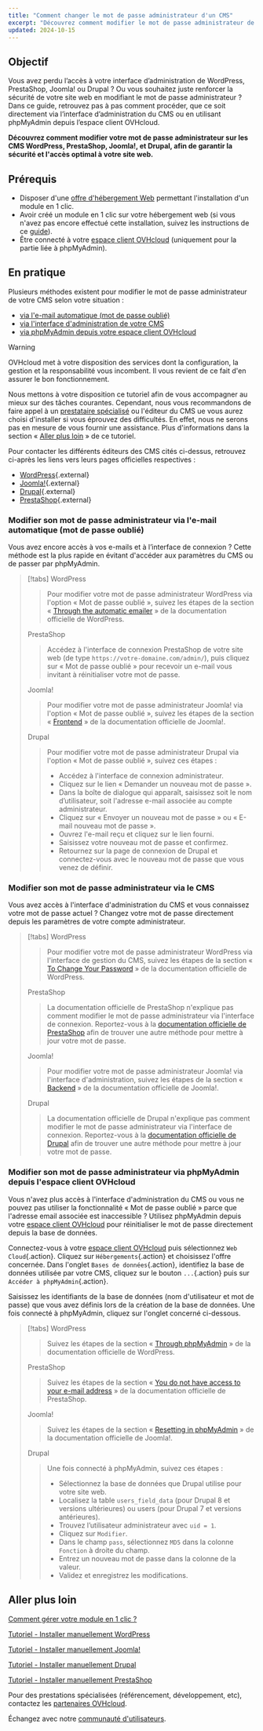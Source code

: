 ```yaml
---
title: "Comment changer le mot de passe administrateur d'un CMS"
excerpt: "Découvrez comment modifier le mot de passe administrateur de votre CMS directement via l’interface d’administration du CMS ou en utilisant phpMyAdmin depuis l’espace client OVHcloud"
updated: 2024-10-15
---
```


## Objectif

Vous avez perdu l’accès à votre interface d’administration de WordPress, PrestaShop, Joomla! ou Drupal ? Ou vous souhaitez juste renforcer la sécurité de votre site web en modifiant le mot de passe administrateur ? Dans ce guide, retrouvez pas à pas comment procéder, que ce soit directement via l’interface d’administration du CMS ou en utilisant phpMyAdmin depuis l’espace client OVHcloud.

**Découvrez comment modifier votre mot de passe administrateur sur les CMS WordPress, PrestaShop, Joomla!, et Drupal, afin de garantir la sécurité et l'accès optimal à votre site web.**

## Prérequis

- Disposer d'une [offre d'hébergement Web](/links/web/hosting) permettant l'installation d'un module en 1 clic.
- Avoir créé un module en 1 clic sur votre hébergement web (si vous n'avez pas encore effectué cette installation, suivez les instructions de ce [guide](/pages/web_cloud/web_hosting/cms_install_1_click_modules)).
- Être connecté à votre [espace client OVHcloud](/links/manager) (uniquement pour la partie liée à phpMyAdmin).

## En pratique

Plusieurs méthodes existent pour modifier le mot de passe administrateur de votre CMS selon votre situation :

- [via l'e-mail automatique (mot de passe oublié)](#via-email)
- [via l'interface d'administration de votre CMS](#via-cms)
- [via phpMyAdmin depuis votre espace client OVHcloud](#via-phpmyadmin)

> [!warning]
>
> OVHcloud met à votre disposition des services dont la configuration, la gestion et la responsabilité vous incombent. Il vous revient de ce fait d'en assurer le bon fonctionnement.
> 
> Nous mettons à votre disposition ce tutoriel afin de vous accompagner au mieux sur des tâches courantes. Cependant, nous vous recommandons de faire appel à un [prestataire spécialisé](/links/partner) ou l'éditeur du CMS ue vous aurez choisi d'installer si vous éprouvez des difficultés. En effet, nous ne serons pas en mesure de vous fournir une assistance. Plus d'informations dans la section « [Aller plus loin](#go-further) » de ce tutoriel.
>
> Pour contacter les différents éditeurs des CMS cités ci-dessus, retrouvez ci-après les liens vers leurs pages officielles respectives :
>
> - [WordPress](https://wordpress.com/fr/support/){.external}
> - [Joomla!](https://www.joomla.org/){.external}
> - [Drupal](https://www.drupal.org/){.external}
> - [PrestaShop](https://www.prestashop.com/en/support){.external}

### Modifier son mot de passe administrateur via l'e-mail automatique (mot de passe oublié) <a name="via-email"></a>

Vous avez encore accès à vos e-mails et à l’interface de connexion ? Cette méthode est la plus rapide en évitant d'accéder aux paramètres du CMS ou de passer par phpMyAdmin.

> [!tabs]
> WordPress
>>
>> Pour modifier votre mot de passe administrateur WordPress via l'option « Mot de passe oublié », suivez les étapes de la section « [Through the automatic emailer](https://wordpress.org/documentation/article/reset-your-password/#through-the-automatic-emailer) » de la documentation officielle de WordPress.
>>
> PrestaShop
>>
>> Accédez à l'interface de connexion PrestaShop de votre site web (de type `https://votre-domaine.com/admin/`), puis cliquez sur « Mot de passe oublié » pour recevoir un e-mail vous invitant à réinitialiser votre mot de passe.
>>
> Joomla!
>>
>> Pour modifier votre mot de passe administrateur Joomla! via l'option « Mot de passe oublié », suivez les étapes de la section « [Frontend](https://docs.joomla.org/Resetting_a_user_password/en) » de la documentation officielle de Joomla!.
>>
> Drupal
>>
>> Pour modifier votre mot de passe administrateur Drupal via l'option « Mot de passe oublié », suivez ces étapes :
>>
>> - Accédez à l'interface de connexion administrateur.
>> - Cliquez sur le lien « Demander un nouveau mot de passe ».
>> - Dans la boîte de dialogue qui apparaît, saisissez soit le nom d’utilisateur, soit l'adresse e-mail associée au compte administrateur.
>> - Cliquez sur « Envoyer un nouveau mot de passe » ou « E-mail nouveau mot de passe ».
>> - Ouvrez l'e-mail reçu et cliquez sur le lien fourni.
>> - Saisissez votre nouveau mot de passe et confirmez.
>> - Retournez sur la page de connexion de Drupal et connectez-vous avec le nouveau mot de passe que vous venez de définir.

### Modifier son mot de passe administrateur via le CMS <a name="via-cms"></a>

Vous avez accès à l'interface d'administration du CMS et vous connaissez votre mot de passe actuel ? Changez votre mot de passe directement depuis les paramètres de votre compte administrateur.

> [!tabs]
> WordPress
>> Pour modifier votre mot de passe administrateur WordPress via l'interface de gestion du CMS, suivez les étapes de la section « [To Change Your Password](https://wordpress.org/documentation/article/reset-your-password/#to-change-your-password) » de la documentation officielle de WordPress.
>>
> PrestaShop
>>
>> La documentation officielle de PrestaShop n'explique pas comment modifier le mot de passe administrateur via l'interface de connexion. Reportez-vous à la [documentation officielle de PrestaShop](https://help-center.prestashop.com/hc/en-us/articles/10799006732818-Recover-your-admin-password) afin de trouver une autre méthode pour mettre à jour votre mot de passe.
>>
> Joomla!
>>
>> Pour modifier votre mot de passe administrateur Joomla! via l'interface d'administration, suivez les étapes de la section « [Backend](https://docs.joomla.org/Resetting_a_user_password/en) » de la documentation officielle de Joomla!.
>>
> Drupal
>>
>> La documentation officielle de Drupal n'explique pas comment modifier le mot de passe administrateur via l'interface de connexion. Reportez-vous à la [documentation officielle de Drupal](https://www.drupal.org/node/44164) afin de trouver une autre méthode pour mettre à jour votre mot de passe.

### Modifier son mot de passe administrateur via phpMyAdmin depuis l'espace client OVHcloud <a name="via-phpmyadmin"></a>

Vous n'avez plus accès à l'interface d'administration du CMS ou vous ne pouvez pas utiliser la fonctionnalité « Mot de passe oublié » parce que l'adresse email associée est inaccessible ? Utilisez phpMyAdmin depuis votre [espace client OVHcloud](/links/manager) pour réinitialiser le mot de passe directement depuis la base de données.

Connectez-vous à votre [espace client OVHcloud](/links/manager) puis sélectionnez `Web Cloud`{.action}. Cliquez sur `Hébergements`{.action} et choisissez l'offre concernée. Dans l'onglet `Bases de données`{.action}, identifiez la base de données utilisée par votre CMS, cliquez sur le bouton `...`{.action} puis sur `Accéder à phpMyAdmin`{.action}.

Saisissez les identifiants de la base de données (nom d'utilisateur et mot de passe) que vous avez définis lors de la création de la base de données. Une fois connecté à phpMyAdmin, cliquez sur l'onglet concerné ci-dessous.

> [!tabs]
> WordPress
>>
>> Suivez les étapes de la section « [Through phpMyAdmin](https://wordpress.org/documentation/article/reset-your-password/#through-phpmyadmin) » de la documentation officielle de WordPress.
>>
> PrestaShop
>>
>> Suivez les étapes de la section « [You do not have access to your e-mail address](https://help-center.prestashop.com/hc/en-us/articles/10799006732818-Recover-your-admin-password) » de la documentation officielle de PrestaShop.
>>
> Joomla!
>>
>> Suivez les étapes de la section « [Resetting in phpMyAdmin](https://docs.joomla.org/Resetting_a_user_password/en) » de la documentation officielle de Joomla!.
>>
> Drupal
>>
>> Une fois connecté à phpMyAdmin, suivez ces étapes :
>> 
>> - Sélectionnez la base de données que Drupal utilise pour votre site web.
>> - Localisez la table `users_field_data` (pour Drupal 8 et versions ultérieures) ou users (pour Drupal 7 et versions antérieures).
>> - Trouvez l’utilisateur administrateur avec `uid = 1`.
>> - Cliquez sur `Modifier`.
>> - Dans le champ `pass`, sélectionnez `MD5` dans la colonne `Fonction` à droite du champ.
>> - Entrez un nouveau mot de passe dans la colonne de la valeur.
>> - Validez et enregistrez les modifications.

## Aller plus loin <a name="go-further"></a>

[Comment gérer votre module en 1 clic ? ](/pages/web_cloud/web_hosting/cms_manage_1_click_module)

[Tutoriel - Installer manuellement WordPress](/pages/web_cloud/web_hosting/cms_manual_installation_wordpress)

[Tutoriel - Installer manuellement Joomla!](/pages/web_cloud/web_hosting/cms_manual_installation_joomla)

[Tutoriel - Installer manuellement Drupal](/pages/web_cloud/web_hosting/cms_manual_installation_drupal)

[Tutoriel - Installer manuellement PrestaShop](/pages/web_cloud/web_hosting/cms_manual_installation_prestashop)

Pour des prestations spécialisées (référencement, développement, etc), contactez les [partenaires OVHcloud](/links/partner).

Échangez avec notre [communauté d'utilisateurs](/links/community).